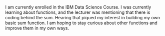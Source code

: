 I am currently enrolled in the IBM Data Science Course.  I was currently learning about functions, and the lecturer was mentioning that there is coding behind the sum. 
Hearing that piqued my interest in building my own basic sum function. I am hoping to stay curious about other functions and improve them in my own ways.
